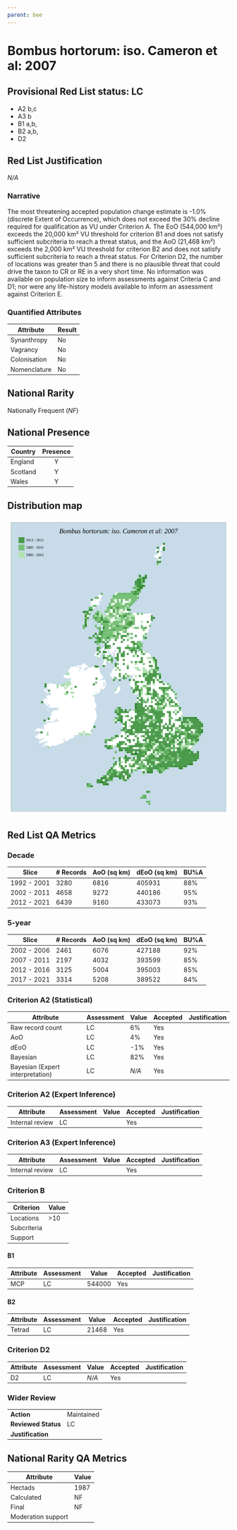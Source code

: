 ```yaml
---
parent: bee
---
```


# Bombus hortorum: iso. Cameron et al: 2007

## Provisional Red List status: LC
- A2 b,c
- A3 b
- B1 a,b, 
- B2 a,b, 
- D2

## Red List Justification
*N/A*
### Narrative


The most threatening accepted population change estimate is -1.0% (discrete Extent of Occurrence), which does not exceed the 30% decline required for qualification as VU under Criterion A. The EoO (544,000 km²) exceeds the 20,000 km² VU threshold for criterion B1 and does not satisfy sufficient subcriteria to reach a threat status, and the AoO (21,468 km²) exceeds the 2,000 km² VU threshold for criterion B2 and does not satisfy sufficient subcriteria to reach a threat status. For Criterion D2, the number of locations was greater than 5 and there is no plausible threat that could drive the taxon to CR or RE in a very short time. No information was available on population size to inform assessments against Criteria C and D1; nor were any life-history models available to inform an assessment against Criterion E.
### Quantified Attributes
|Attribute|Result|
|---|---|
|Synanthropy|No|
|Vagrancy|No|
|Colonisation|No|
|Nomenclature|No|


## National Rarity
Nationally Frequent (*NF*)

## National Presence
|Country|Presence
|---|:-:|
|England|Y|
|Scotland|Y|
|Wales|Y|


## Distribution map
![](../map/553.svg)

## Red List QA Metrics
### Decade
| Slice | # Records | AoO (sq km) | dEoO (sq km) |BU%A |
|---|---|---|---|---|
|1992 - 2001|3280|6816|405931|88%|
|2002 - 2011|4658|9272|440186|95%|
|2012 - 2021|6439|9160|433073|93%|
### 5-year
| Slice | # Records | AoO (sq km) | dEoO (sq km) |BU%A |
|---|---|---|---|---|
|2002 - 2006|2461|6076|427188|92%|
|2007 - 2011|2197|4032|393599|85%|
|2012 - 2016|3125|5004|395003|85%|
|2017 - 2021|3314|5208|389522|84%|
### Criterion A2 (Statistical)
|Attribute|Assessment|Value|Accepted|Justification
|---|---|---|---|---|
|Raw record count|LC|6%|Yes||
|AoO|LC|4%|Yes||
|dEoO|LC|-1%|Yes||
|Bayesian|LC|82%|Yes||
|Bayesian (Expert interpretation)|LC|*N/A*|Yes||
### Criterion A2 (Expert Inference)
|Attribute|Assessment|Value|Accepted|Justification
|---|---|---|---|---|
|Internal review|LC||Yes||
### Criterion A3 (Expert Inference)
|Attribute|Assessment|Value|Accepted|Justification
|---|---|---|---|---|
|Internal review|LC||Yes||
### Criterion B
|Criterion| Value|
|---|---|
|Locations|>10|
|Subcriteria||
|Support||
#### B1
|Attribute|Assessment|Value|Accepted|Justification
|---|---|---|---|---|
|MCP|LC|544000|Yes||
#### B2
|Attribute|Assessment|Value|Accepted|Justification
|---|---|---|---|---|
|Tetrad|LC|21468|Yes||
### Criterion D2
|Attribute|Assessment|Value|Accepted|Justification
|---|---|---|---|---|
|D2|LC|*N/A*|Yes||
### Wider Review
|  |  |
|---|---|
|**Action**|Maintained|
|**Reviewed Status**|LC|
|**Justification**||


## National Rarity QA Metrics
|Attribute|Value|
|---|---|
|Hectads|1987|
|Calculated|NF|
|Final|NF|
|Moderation support||


